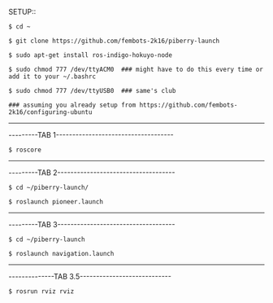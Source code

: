 SETUP::

    $ cd ~

    $ git clone https://github.com/fembots-2k16/piberry-launch
    
    $ sudo apt-get install ros-indigo-hokuyo-node
    
    $ sudo chmod 777 /dev/ttyACM0  ### might have to do this every time or add it to your ~/.bashrc
    
    $ sudo chmod 777 /dev/ttyUSB0  ### same's club
    
    ### assuming you already setup from https://github.com/fembots-2k16/configuring-ubuntu



-------------------------------------------------
---------TAB 1------------------------------------

    $ roscore

--------------------------------------------------
---------TAB 2------------------------------------

    $ cd ~/piberry-launch/

    $ roslaunch pioneer.launch

--------------------------------------------------
---------TAB 3------------------------------------

    $ cd ~/piberry-launch

    $ roslaunch navigation.launch

-------------------------------------------------
--------------TAB 3.5----------------------------

    $ rosrun rviz rviz

